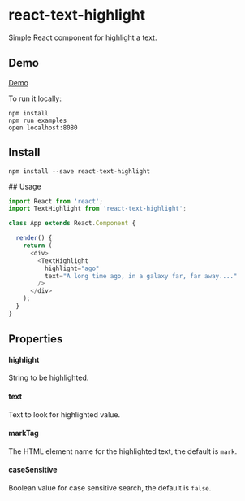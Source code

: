 # react-text-highlight

Simple React component for highlight a text.

## Demo

[Demo](http://henriquea.github.io/react-text-highlight)

To run it locally:

```
npm install
npm run examples
open localhost:8080
```

## Install

`npm install --save react-text-highlight`

## Usage

```javascript
import React from 'react';
import TextHighlight from 'react-text-highlight';

class App extends React.Component {

  render() {
    return (
      <div>
        <TextHighlight
          highlight="ago"
          text="A long time ago, in a galaxy far, far away...."
        />
      </div>
    );
  }
}
```

## Properties

#### highlight

String to be highlighted.

#### text

Text to look for highlighted value.

#### markTag

The HTML element name for the highlighted text, the default is `mark`.

#### caseSensitive

Boolean value for case sensitive search, the default is `false`.

